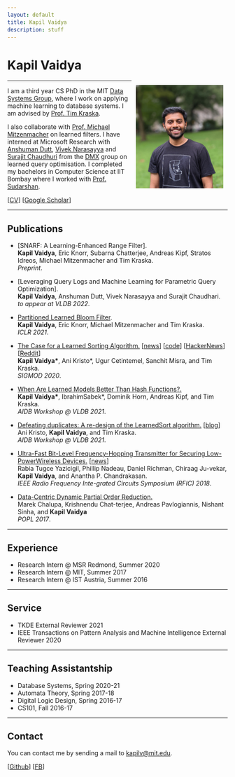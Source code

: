 ```yaml
---
layout: default
title: Kapil Vaidya
description: stuff
---
```


# Kapil Vaidya
<img src="/static/PXL_20210829_150759583.PORTRAIT.jpg" alt="Kapil" style="width: 200px; height: 236px; float: right; margin: 10px"/>
<!-- ![Kapil](/static/PXL_20210829_150802540.PORTRAIT.jpg) -->

---

I am a third year CS PhD in the MIT [Data Systems Group](http://dsg.csail.mit.edu/), where I work on applying machine learning to database systems. I am advised by [Prof. Tim Kraska](http://people.csail.mit.edu/kraska/). 

I also collaborate with [Prof. Michael Mitzenmacher](https://www.eecs.harvard.edu/~michaelm/) on learned filters. I have interned at Microsoft Research with [Anshuman Dutt](https://www.microsoft.com/en-us/research/people/andut/), [Vivek Narasayya](https://www.microsoft.com/en-us/research/people/viveknar/) and [Surajit Chaudhuri](https://www.microsoft.com/en-us/research/people/surajitc/) from the [DMX](https://www.microsoft.com/en-us/research/group/data-management-exploration-and-mining-dmx/) group on learned query optimisation. I completed my bachelors in Computer Science at IIT Bombay where I worked with [Prof. Sudarshan](https://www.cse.iitb.ac.in/~sudarsha/). 

\[[CV](https://kapilvaidya24.github.io/cv.pdf)\] \[[Google Scholar](https://scholar.google.com/citations?user=AsvFQLkAAAAJ&hl=en&oi=ao)\]
 





---

## Publications

- [SNARF: A Learning-Enhanced Range Filter].<br>
 **Kapil Vaidya**, Eric Knorr, Subarna Chatterjee, Andreas Kipf, Stratos Idreos, Michael Mitzenmacher and Tim Kraska. <br>
*Preprint*.

- [Leveraging Query Logs and Machine Learning for Parametric Query Optimization].<br>
**Kapil Vaidya**, Anshuman Dutt, Vivek Narasayya and Surajit Chaudhari. <br>
*to appear at VLDB 2022*.

- [Partitioned Learned Bloom Filter](https://openreview.net/forum?id=6BRLOfrMhW).<br>
 **Kapil Vaidya**, Eric Knorr, Michael Mitzenmacher and Tim Kraska. <br>
*ICLR 2021*.

- [The Case for a Learned Sorting Algorithm.](https://dl.acm.org/doi/10.1145/3318464.3389752) \[[news](https://blog.acolyer.org/2020/10/19/the-case-for-a-learned-sorting-algorithm/)\] \[[code](https://github.com/learnedsystems/LearnedSort)\] \[[HackerNews](https://news.ycombinator.com/item?id=24823611)\] \[[Reddit](https://www.reddit.com/r/programming/comments/je87ky/the_case_for_a_learned_sorting_algorithm/)\] <br>
 **Kapil Vaidya\***, Ani Kristo\*, Ugur Cetintemel,  Sanchit  Misra,  and  Tim  Kraska. <br>
*SIGMOD 2020*.

- [When Are Learned Models Better Than Hash Functions?.](https://arxiv.org/abs/2107.01464#:~:text=For%20Cuckoo%20hash%20tables%2C%20in,and%20with%20a%20limited%20margin.) <br>
**Kapil  Vaidya\***,  IbrahimSabek\*, Dominik Horn, Andreas Kipf, and Tim Kraska.   <br>
*AIDB Workshop @ VLDB 2021*.

- [Defeating duplicates: A re-design of the LearnedSort algorithm.](https://arxiv.org/abs/2107.03290) \[[blog](http://learnedsystems.mit.edu/defeating-dups-learned-sort/)\] <br>
Ani Kristo, **Kapil Vaidya**,  and  Tim  Kraska.   <br>
*AIDB Workshop @ VLDB 2021*.

- [Ultra-Fast Bit-Level Frequency-Hopping Transmitter for Securing Low-PowerWireless Devices.](https://ieeexplore.ieee.org/document/8428994) [[news](https://news.mit.edu/2018/novel-transmitter-protects-wireless-data-hackers-0611)]<br>
 Rabia  Tugce  Yazicigil,  Phillip  Nadeau,  Daniel  Richman,  Chiraag  Ju-vekar,  **Kapil  Vaidya**,  and  Anantha  P.  Chandrakasan. <br>
*IEEE Radio Frequency Inte-grated Circuits Symposium (RFIC) 2018*.

- [Data-Centric Dynamic Partial Order Reduction.](https://arxiv.org/abs/1610.01188) <br>
 Marek  Chalupa,  Krishnendu  Chat-terjee, Andreas Pavlogiannis, Nishant Sinha, and  **Kapil  Vaidya** <br>
*POPL 2017*.

---

## Experience


- Research Intern @ MSR Redmond, Summer 2020
- Research Intern @ MIT, Summer 2017
- Research Intern @ IST Austria, Summer 2016


---

## Service


- TKDE External Reviewer 2021
- IEEE Transactions on Pattern Analysis and Machine Intelligence External Reviewer 2020

---

## Teaching Assistantship

- Database Systems, Spring 2020-21
- Automata Theory, Spring 2017-18
- Digital Logic Design, Spring 2016-17
- CS101, Fall 2016-17


___

## Contact

You can contact me by sending a mail to kapilv@mit.edu.

\[[Github](https://github.com/kapilvaidya24)\] \[[FB](https://www.facebook.com/kapil.vaidya.39/)\]





